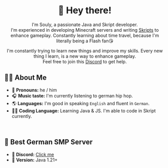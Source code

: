 <!-- Introduction -->
<h1 align="center" >👋 Hey there!</h1>
<p>
  <p align="center">
    I'm Souly, a passionate Java and Skript developer.<br>
    I'm experienced in developing Minecraft servers and writing <a href="https://github.com/SkriptLang/Skript" target="_blank">Skripts</a> to enhance gameplay.
    Constantly learning about time travel, because I'm literally being a Flash fan😘
  </p>
  <p align="center">
    I'm constantly trying to learn new things and improve my skills. Every new thing I learn, is a new way to enhance gameplay.<br>
    Feel free to join this <a href="https://discord.gg/P64rxKPh3R" target="_blank">Discord</a> to get help.
  </p>
</p>

<!-- Facts -->
<h2 align="left">👨‍💻 About Me</h2>

- 👤 **Pronouns:** he / him
- 🎧 **Music taste:** I'm currently listening to german hip hop.
- 🌎 **Languages:** I'm good in speaking `English` and fluent in `German`.
- 👨‍💻 **Coding Language:** Learning Java & JS. I'm able to code in Skript currently.

<!-- SMP -->
<br>
<h2 align="left">🌲 Best German SMP Server</h2>

- 🌌 **Discord:** <a href="https://discord.gg/HqRfCAbMeq" target="_blank">Click me</a>
- 🧾 **Version:** Java 1.21+
